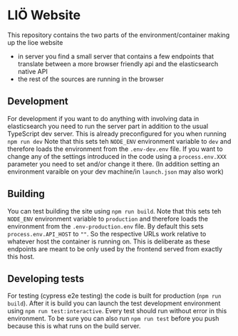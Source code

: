 LIÖ Website
===========

This repository contains the two parts of the environment/container making up the lioe website

* in server you find a small server that contains a few endpoints that translate between a more browser friendly api
  and the elasticsearch native API
* the rest of the sources are running in the browser

Development
-----------

For development if you want to do anything with involving data in elasticsearch you need to run the server part in addition
to the usual TypeScript dev server. This is already preconfigured for you when running `npm run dev`
Note that this sets teh `NODE_ENV` environment variable to `dev` and therefore loads the environment from the `.env-dev.env` file.
If you want to change any of the settings introduced in the code using a `process.env.XXX` parameter you need to set and/or
change it there. (In addition setting an environment varaible on your dev machine/in `launch.json` may also work)

Building
--------

You can test building the site using `npm run build`.
Note that this sets teh `NODE_ENV` environment variable to `production` and therefore loads the environment from the `.env-production.env` file.
By default this sets `process.env.API_HOST` to `""`. So the respective URLs work relative to whatever host the container is running on.
This is deliberate as these endpoints are meant to be only used by the frontend served from exactly this host.

Developing tests
----------------

For testing (cypress e2e testing) the code is built for production (`npm run build`). After it is build
you can launch the test development environment using `npm run test:interactive`. Every test should run without
error in this environment.
To be sure you can also run `npm run test` before you push because this is what runs on the build server.
